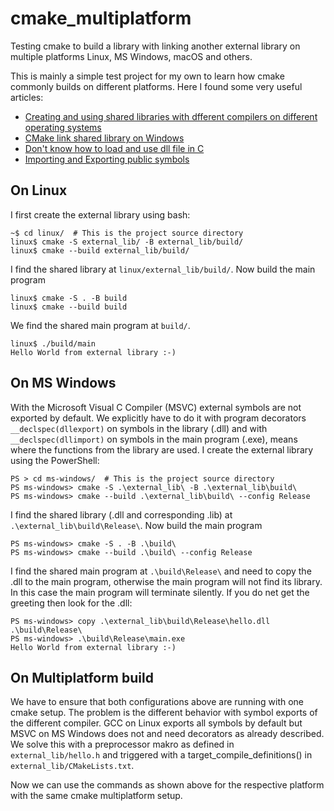 # cmake_multiplatform
Testing cmake to build a library with linking another external library on multiple platforms Linux, MS Windows, macOS and others.

This is mainly a simple test project for my own to learn how cmake commonly builds on different platforms. Here I found some very useful articles:
 - [Creating and using shared libraries with dfferent compilers on different operating systems](https://gernotklingler.com/blog/creating-using-shared-libraries-different-compilers-different-operating-systems/)
 - [CMake link shared library on Windows](https://stackoverflow.com/a/33297026/5014688)
 - [Don't know how to load and use dll file in C](https://stackoverflow.com/a/38337298/5014688)
 - [Importing and Exporting public symbols](https://docs.microsoft.com/en-us/cpp/build/importing-and-exporting?view=msvc-160)

## On Linux
I first create the external library using bash:

    ~$ cd linux/  # This is the project source directory
    linux$ cmake -S external_lib/ -B external_lib/build/
    linux$ cmake --build external_lib/build/

I find the shared library at `linux/external_lib/build/`. Now build the main program

    linux$ cmake -S . -B build
    linux$ cmake --build build

We find the shared main program at `build/`.

    linux$ ./build/main
    Hello World from external library :-)

## On MS Windows
With the Microsoft Visual C Compiler (MSVC) external symbols are not exported by default. We explicitly have to do it with program decorators `__declspec(dllexport)` on symbols in the library (.dll) and with `__declspec(dllimport)` on symbols in the main program (.exe), means where the functions from the library are used. I create the external library using the PowerShell:

    PS > cd ms-windows/  # This is the project source directory
    PS ms-windows> cmake -S .\external_lib\ -B .\external_lib\build\
    PS ms-windows> cmake --build .\external_lib\build\ --config Release

I find the shared library (.dll and corresponding .lib) at `.\external_lib\build\Release\`. Now build the main program

    PS ms-windows> cmake -S . -B .\build\
    PS ms-windows> cmake --build .\build\ --config Release

I find the shared main program at `.\build\Release\` and need to copy the .dll to the main program, otherwise the main program will not find its library. In this case the main program will terminate silently. If you do net get the greeting then look for the .dll:

    PS ms-windows> copy .\external_lib\build\Release\hello.dll .\build\Release\
    PS ms-windows> .\build\Release\main.exe
    Hello World from external library :-)

## On Multiplatform build
We have to ensure that both configurations above are running with one cmake setup. The problem is the different behavior with symbol exports of the different compiler. GCC on Linux exports all symbols by default but MSVC on MS Windows does not and need decorators as already described. We solve this with a preprocessor makro as defined in `external_lib/hello.h` and triggered with a target_compile_definitions() in `external_lib/CMakeLists.txt`.

Now we can use the commands as shown above for the respective platform with the same cmake multiplatform setup.
